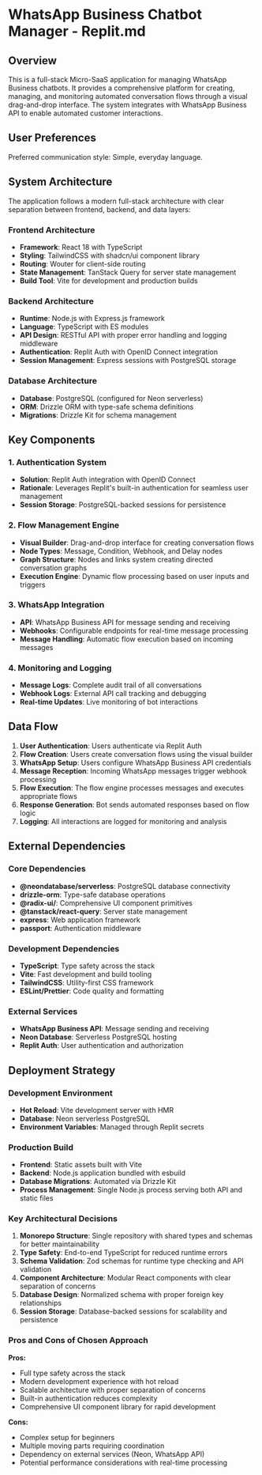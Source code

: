 # WhatsApp Business Chatbot Manager - Replit.md

## Overview

This is a full-stack Micro-SaaS application for managing WhatsApp Business chatbots. It provides a comprehensive platform for creating, managing, and monitoring automated conversation flows through a visual drag-and-drop interface. The system integrates with WhatsApp Business API to enable automated customer interactions.

## User Preferences

Preferred communication style: Simple, everyday language.

## System Architecture

The application follows a modern full-stack architecture with clear separation between frontend, backend, and data layers:

### Frontend Architecture
- **Framework**: React 18 with TypeScript
- **Styling**: TailwindCSS with shadcn/ui component library
- **Routing**: Wouter for client-side routing
- **State Management**: TanStack Query for server state management
- **Build Tool**: Vite for development and production builds

### Backend Architecture
- **Runtime**: Node.js with Express.js framework
- **Language**: TypeScript with ES modules
- **API Design**: RESTful API with proper error handling and logging middleware
- **Authentication**: Replit Auth with OpenID Connect integration
- **Session Management**: Express sessions with PostgreSQL storage

### Database Architecture
- **Database**: PostgreSQL (configured for Neon serverless)
- **ORM**: Drizzle ORM with type-safe schema definitions
- **Migrations**: Drizzle Kit for schema management

## Key Components

### 1. Authentication System
- **Solution**: Replit Auth integration with OpenID Connect
- **Rationale**: Leverages Replit's built-in authentication for seamless user management
- **Session Storage**: PostgreSQL-backed sessions for persistence

### 2. Flow Management Engine
- **Visual Builder**: Drag-and-drop interface for creating conversation flows
- **Node Types**: Message, Condition, Webhook, and Delay nodes
- **Graph Structure**: Nodes and links system creating directed conversation graphs
- **Execution Engine**: Dynamic flow processing based on user inputs and triggers

### 3. WhatsApp Integration
- **API**: WhatsApp Business API for message sending and receiving
- **Webhooks**: Configurable endpoints for real-time message processing
- **Message Handling**: Automatic flow execution based on incoming messages

### 4. Monitoring and Logging
- **Message Logs**: Complete audit trail of all conversations
- **Webhook Logs**: External API call tracking and debugging
- **Real-time Updates**: Live monitoring of bot interactions

## Data Flow

1. **User Authentication**: Users authenticate via Replit Auth
2. **Flow Creation**: Users create conversation flows using the visual builder
3. **WhatsApp Setup**: Users configure WhatsApp Business API credentials
4. **Message Reception**: Incoming WhatsApp messages trigger webhook processing
5. **Flow Execution**: The flow engine processes messages and executes appropriate flows
6. **Response Generation**: Bot sends automated responses based on flow logic
7. **Logging**: All interactions are logged for monitoring and analysis

## External Dependencies

### Core Dependencies
- **@neondatabase/serverless**: PostgreSQL database connectivity
- **drizzle-orm**: Type-safe database operations
- **@radix-ui/**: Comprehensive UI component primitives
- **@tanstack/react-query**: Server state management
- **express**: Web application framework
- **passport**: Authentication middleware

### Development Dependencies
- **TypeScript**: Type safety across the stack
- **Vite**: Fast development and build tooling
- **TailwindCSS**: Utility-first CSS framework
- **ESLint/Prettier**: Code quality and formatting

### External Services
- **WhatsApp Business API**: Message sending and receiving
- **Neon Database**: Serverless PostgreSQL hosting
- **Replit Auth**: User authentication and authorization

## Deployment Strategy

### Development Environment
- **Hot Reload**: Vite development server with HMR
- **Database**: Neon serverless PostgreSQL
- **Environment Variables**: Managed through Replit secrets

### Production Build
- **Frontend**: Static assets built with Vite
- **Backend**: Node.js application bundled with esbuild
- **Database Migrations**: Automated via Drizzle Kit
- **Process Management**: Single Node.js process serving both API and static files

### Key Architectural Decisions

1. **Monorepo Structure**: Single repository with shared types and schemas for better maintainability
2. **Type Safety**: End-to-end TypeScript for reduced runtime errors
3. **Schema Validation**: Zod schemas for runtime type checking and API validation
4. **Component Architecture**: Modular React components with clear separation of concerns
5. **Database Design**: Normalized schema with proper foreign key relationships
6. **Session Storage**: Database-backed sessions for scalability and persistence

### Pros and Cons of Chosen Approach

**Pros:**
- Full type safety across the stack
- Modern development experience with hot reload
- Scalable architecture with proper separation of concerns
- Built-in authentication reduces complexity
- Comprehensive UI component library for rapid development

**Cons:**
- Complex setup for beginners
- Multiple moving parts requiring coordination
- Dependency on external services (Neon, WhatsApp API)
- Potential performance considerations with real-time processing